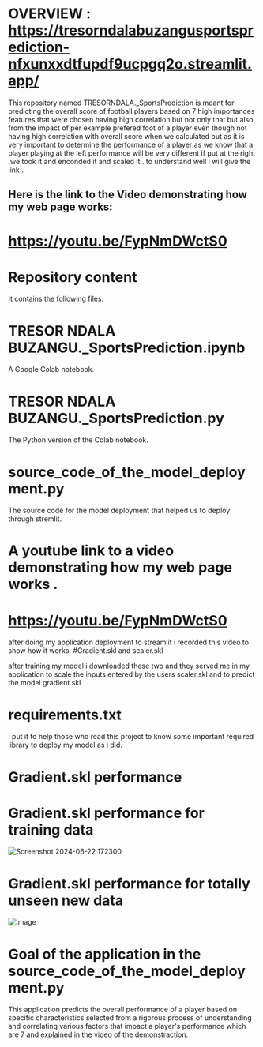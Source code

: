 # OVERVIEW : https://tresorndalabuzangusportsprediction-nfxunxxdtfupdf9ucpgq2o.streamlit.app/

This repository named TRESORNDALA._SportsPrediction is meant for predicting the overall score of football players based on 7 high importances features that were chosen having high correlation but not only that but also from the impact of per example prefered foot of a player even though not having high correlation with overall score when we calculated but as it is very important to determine the performance of a player as we know that a player playing at the left performance will be very different if put at the right ,we took it and enconded it and scaled it . to understand well i will give the link .

 ## Here is the link to the Video demonstrating how my web page works:
     
            


 # https://youtu.be/FypNmDWctS0




 









# Repository content

It contains the following files:
# TRESOR NDALA BUZANGU._SportsPrediction.ipynb 

A Google Colab notebook.

# TRESOR NDALA BUZANGU._SportsPrediction.py

The Python version of the Colab notebook.

# source_code_of_the_model_deployment.py 


The source code for the model deployment that helped us to deploy through stremlit.


# A youtube link to a video demonstrating how my web page works .
 # https://youtu.be/FypNmDWctS0

after doing my application deployment to streamlit i recorded this video to show how it works.
#Gradient.skl and scaler.skl 

after training my model i downloaded these two and they served me in my application to scale the inputs entered by the users scaler.skl and to predict the model gradient.skl
# requirements.txt 

i put it to help those who read this project to know some important required library to deploy my model as i did.

# Gradient.skl performance


# Gradient.skl performance for training data


![Screenshot 2024-06-22 172300](https://github.com/Tresorndala/TRESORNDALABUZANGU._SportsPrediction/assets/169275280/260cbe4b-a91d-4a08-b8ec-42f082e2e605)


# Gradient.skl performance for totally unseen new data

![image](https://github.com/Tresorndala/TRESORNDALABUZANGU._SportsPrediction/assets/169275280/c88033ca-7a68-4584-a949-81e907918801)






# Goal of the application in the source_code_of_the_model_deployment.py

This application predicts the overall performance of a player based on specific characteristics selected from a rigorous process of understanding and correlating various factors that impact a player's performance which are 7 and explained in the video of the demonstraction.
